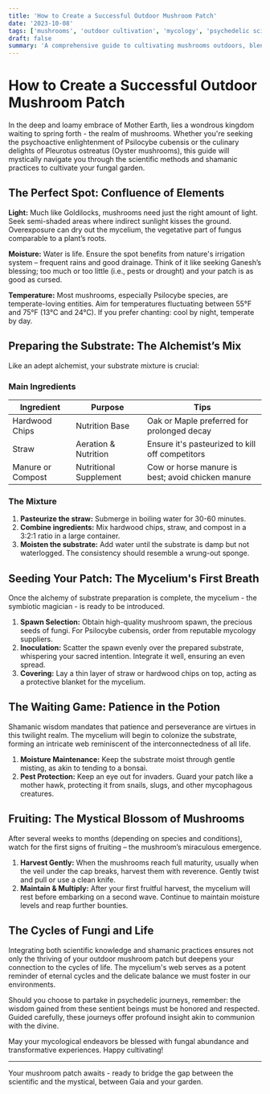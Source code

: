 ```yaml
---
title: 'How to Create a Successful Outdoor Mushroom Patch'
date: '2023-10-08'
tags: ['mushrooms', 'outdoor cultivation', 'mycology', 'psychedelic science',]
draft: false
summary: 'A comprehensive guide to cultivating mushrooms outdoors, blending advanced scientific techniques with ancient shamanic wisdom.'
---
```


# How to Create a Successful Outdoor Mushroom Patch

In the deep and loamy embrace of Mother Earth, lies a wondrous kingdom waiting to spring forth - the realm of mushrooms. Whether you're seeking the psychoactive enlightenment of Psilocybe cubensis or the culinary delights of Pleurotus ostreatus (Oyster mushrooms), this guide will mystically navigate you through the scientific methods and shamanic practices to cultivate your fungal garden.

## The Perfect Spot: Confluence of Elements

**Light:** Much like Goldilocks, mushrooms need just the right amount of light. Seek semi-shaded areas where indirect sunlight kisses the ground. Overexposure can dry out the mycelium, the vegetative part of fungus comparable to a plant’s roots.

**Moisture:** Water is life. Ensure the spot benefits from nature's irrigation system – frequent rains and good drainage. Think of it like seeking Ganesh’s blessing; too much or too little (i.e., pests or drought) and your patch is as good as cursed.

**Temperature:** Most mushrooms, especially Psilocybe species, are temperate-loving entities. Aim for temperatures fluctuating between 55°F and 75°F (13°C and 24°C). If you prefer chanting: cool by night, temperate by day.

## Preparing the Substrate: The Alchemist’s Mix

Like an adept alchemist, your substrate mixture is crucial:

### Main Ingredients

| Ingredient          | Purpose                                             | Tips                                           |
|---------------------|------------------------------------------------------|------------------------------------------------|
| Hardwood Chips      | Nutrition Base                                       | Oak or Maple preferred for prolonged decay    |
| Straw               | Aeration & Nutrition                                 | Ensure it's pasteurized to kill off competitors|
| Manure or Compost   | Nutritional Supplement                              | Cow or horse manure is best; avoid chicken manure|

### The Mixture

1. **Pasteurize the straw:** Submerge in boiling water for 30-60 minutes.
2. **Combine ingredients:** Mix hardwood chips, straw, and compost in a 3:2:1 ratio in a large container.
3. **Moisten the substrate:** Add water until the substrate is damp but not waterlogged. The consistency should resemble a wrung-out sponge.

## Seeding Your Patch: The Mycelium's First Breath

Once the alchemy of substrate preparation is complete, the mycelium - the symbiotic magician - is ready to be introduced.

1. **Spawn Selection:** Obtain high-quality mushroom spawn, the precious seeds of fungi. For Psilocybe cubensis, order from reputable mycology suppliers.
2. **Inoculation:** Scatter the spawn evenly over the prepared substrate, whispering your sacred intention. Integrate it well, ensuring an even spread.
3. **Covering:** Lay a thin layer of straw or hardwood chips on top, acting as a protective blanket for the mycelium.

## The Waiting Game: Patience in the Potion

Shamanic wisdom mandates that patience and perseverance are virtues in this twilight realm. The mycelium will begin to colonize the substrate, forming an intricate web reminiscent of the interconnectedness of all life.

1. **Moisture Maintenance:** Keep the substrate moist through gentle misting, as akin to tending to a bonsai.
2. **Pest Protection:** Keep an eye out for invaders. Guard your patch like a mother hawk, protecting it from snails, slugs, and other mycophagous creatures.

## Fruiting: The Mystical Blossom of Mushrooms

After several weeks to months (depending on species and conditions), watch for the first signs of fruiting – the mushroom’s miraculous emergence.

1. **Harvest Gently:** When the mushrooms reach full maturity, usually when the veil under the cap breaks, harvest them with reverence. Gently twist and pull or use a clean knife.
2. **Maintain & Multiply:** After your first fruitful harvest, the mycelium will rest before embarking on a second wave. Continue to maintain moisture levels and reap further bounties.

## The Cycles of Fungi and Life

Integrating both scientific knowledge and shamanic practices ensures not only the thriving of your outdoor mushroom patch but deepens your connection to the cycles of life. The mycelium's web serves as a potent reminder of eternal cycles and the delicate balance we must foster in our environments.

Should you choose to partake in psychedelic journeys, remember: the wisdom gained from these sentient beings must be honored and respected. Guided carefully, these journeys offer profound insight akin to communion with the divine.

May your mycological endeavors be blessed with fungal abundance and transformative experiences. Happy cultivating!

---

Your mushroom patch awaits - ready to bridge the gap between the scientific and the mystical, between Gaia and your garden.